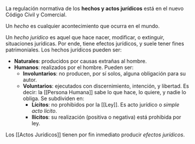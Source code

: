 La regulación normativa de los **hechos y actos jurídicos** está en el nuevo Código Civil y Comercial.

Un _hecho_ es cualquier acontecimiento que ocurra en el mundo.

Un _hecho jurídico_ es aquel que hace nacer, modificar, o extinguir, situaciones jurídicas. Por ende, tiene efectos jurídicos, y suele tener fines patrimoniales. Los hechos jurídicos pueden ser:

- **Naturales**: producidos por causas extrañas al hombre.
- **Humanos**: realizados por el hombre. Pueden ser:
  - **Involuntarios**: no producen, por sí solos, alguna obligación para su autor.
  - **Voluntarios**: ejecutados con discernimiento, intención, y libertad. Es decir: la [[Persona Humana]] sabe lo que hace, lo quiere, y nadie lo obliga. Se subdividen en:
    - **Lícitos**: no prohibidos por la [[Ley]]. Es acto jurídico o _simple acto lícito_.
    - **Ilícitos**: su realización (positiva o negativa) está prohibida por ley.

Los [[Actos Jurídicos]] tienen por fin inmediato producir _efectos jurídicos_.
